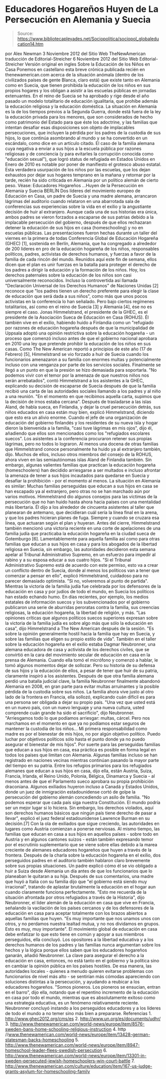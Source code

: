 # Educadores Hogareños Huyen de La Persecución en Alemania y Suecia

> Source: https://www.bibliotecapleyades.net/Sociopolitica/sociopol_globaleducation14.htm

por Alex Newman
3 Noviembre 2012
del Sitio Web
TheNewAmerican
traducción de Editorial-Streicher
6 Noviembre 2012
del Sitio Web
Editorial-Streicher
Versión original en ingles
Sobre la Educación de los Niños en Casa
Ponemos en castellano esta breve crónica publicada recién en
thenewamerican.com acerca de la situación anómala (dentro de los civilizados
países de gente Blanca, claro está) que existe
tanto en Alemania como en Suecia, que tienen prohibida la educación de los
niños en sus propios hogares y los obligan a asistir a las escuelas públicas
en jornadas extenuantes.
En el reino de Suecia se ha aprobado y rige desde
el año pasado un modelo totalitario de educación igualitaria, que prohíbe
además la educación religiosa y la educación doméstica.
La situación en
Alemania es la de los tiempos previos a la Segunda Guerra, donde está fuera
de la ley la educación privada para los menores, que son considerados de
hecho como patrimonio del Estado para que éste los adoctrine, y las familias
que intentan desafiar esas disposiciones son objeto de implacables
persecuciones, que incluyen la pérdida por los padres de la custodia de sus
hijos, lo que continúa asombrando al mundo y se ha convertido en un
escándalo, como dice en un artículo citado.
El caso de la familia alemana
cuya negativa a enviar a sus hijos a la escuela pública por razones
religiosas y de conciencia (y para evitarles la corrupción conocida como "educación
sexual"), que logró status de refugiada en Estados Unidos en Enero de 2010
es notable por poner de manifiesto el grotesco abuso estatal.
Esta verdadera
usurpación de los niños por las escuelas, que los dejan exhaustos por dejar
sus hogares temprano en la mañana y retornar por la tarde, recién ha sido
criticada en Alemania por un político alemán de cierto peso.
Véase:
Educadores Hogareños
...Huyen de la Persecución en Alemania y Suecia
BERLÍN
Dos líderes del movimiento europeo de Educación en Casa, un padre
de Suecia y una madre alemana, arrancaron lágrimas del auditorio cuando
relataron en una abarrotada sala de conferencias sus experiencias sobre la
vida en el exilio y la angustiante decisión de huir al extranjero.
Aunque
cada una de sus historias era única, ambos padres se vieron forzados a
escaparse de sus patrias debido a la implacable persecución del gobierno,
después de que ellos rechazaran detener la educación de sus hijos en casa
(homeschooling) y no en escuelas públicas.
Las presentaciones fueron hechas durante un taller del viernes en la primera
de todas Conferencia Global de Educación Hogareña (GHEC) [1], sostenida en
Berlín, Alemania, que ha congregado a alrededor de 200 líderes en pro de la
educación hogareña de los niños, responsables políticos, padres, activistas
de derechos humanos, y fuerzas a favor de la familia de cada rincón del
mundo.
Reunidos aquí este fin de semana, ellos dicen que el plan es unir
fuerzas en la batalla para proteger el derecho de los padres a dirigir la
educación y la formación de los niños.
Hoy, los derechos paternales sobre la educación de los niños son casi
universalmente reconocidos. Incluso la controvertida así llamada "Declaración
Universal de los Derechos Humanos" de Naciones Unidas [2] reconoce que "los
padres tienen un derecho preferente para elegir la clase de educación que
será dada a sus niños", como más que unos pocos activistas en la conferencia
lo han señalado.
Pero bajo ciertos regímenes totalitarios, así como en el
reino de Suecia [3] y Alemania [4], ése no es siempre el caso.
Jonas Himmelstrand, el presidente de la GHEC, es el presidente de la
Asociación Sueca de Educación en Casa (ROHUS).
Él también vive en el exilio,
habiendo huido a Finlandia como un "refugiado por razones de educación
hogareña después de que la municipalidad de Uppsala adoptó una opinión
restrictiva sobre la educación hogareña - un proceso que comenzó incluso
antes de que el gobierno nacional aprobara en 2010 una ley que pretende
prohibir la educación de los niños en sus casas.
Como The New American reportó a principios de este año (17 de Febrero) [5], Himmelstrand se vio forzado a huír de Suecia cuando los funcionarios
amenazaron a su familia con enormes multas y potencialmente incluso con una
venganza por parte de los servicios sociales.
Finalmente se llegó a un punto
en que la presión se hizo demasiada para soportarla.
"No podemos vivir con el temor por la amenaza de que nuestros niños nos
serán arrebatados", contó Himmelstrand a los asistentes a la GHEC,
explicando su decisión de escaparse de Suecia después de que la familia
recibió una carta de las autoridades sociales llamando a los padres y al
niño a una reunión.
"En el momento en que recibimos aquella carta, supimos
que la decisión de irnos estaba cercana".
Después de trasladarse a las islas Aland, de habla sueca, en Finlandia, y
dejar la cruel persecución detrás, sus niños educados en casa están muy bien,
explicó Himmelstrand, diciendo que esto era un alivio enorme.
Cuando el jefe
de una organización de educación del gobierno finlandés y los residentes de
su nueva isla y hogar dieron la bienvenida a la familia, "casi tuve lágrimas
en mis ojos", dijo él, añadiendo que ellos son mencionados como los "refugiados
escolares suecos".
Los asistentes a la conferencia procuraron retener sus
propias lágrimas, pero no todos lo lograron.
Al menos una docena de otras familias que Himmelstrand conoce personalmente
ha huido ya al extranjero también, dijo. Muchos de ellos, incluso otros
miembros del consejo de la ROHUS, ahora viven en las semiautónomas islas
Aland de Finlandia también.
Sin embargo, algunas valientes familias que
practican
la educación hogareña (homeschoolers) han decidido arriesgarse a
ser multados e incluso afrontar la amenaza de tener a sus hijos incautados
para quedarse en Suecia y desafiar la prohibición - por el momento al menos.
La situación en Alemania es similar:
Muchas familias perseguidas que educan
a sus hijos en casa se han escapado ya al extranjero, pero otras no se han
marchado aún por varios motivos.
Himmelstrand dio algunos consejos para las
víctimas de la persecución que no han huido hasta ahora hacia países con una
mentalidad más libertaria.
Él dijo a los alrededor de cincuenta asistentes
al taller que planearan de antemano, que decidieran cuál sería la línea
final en la arena, y que los padres hicieran planes de fuga. Siempre y
cuando se cruzara esa línea, que actuaran según el plan y huyeran.
Antes del cierre, Himmelstrand también mencionó una victoria reciente en una
corte de apelaciones de una familia judía que practicaba la educación
hogareña en la ciudad sueca de Gotemburgo [6].
Lamentablemente para aquella
familia así como para otras familias que educan a sus hijos en casa y para
los abogados de la libertad religiosa en Suecia, sin embargo, las
autoridades decidieron esta semana apelar al Tribunal Administrativo Supremo,
en un esfuerzo para impedir al rabino y a su esposa educar a sus cuatro
hijos.
"Si el Tribunal Administrativo Supremo está de acuerdo con este permiso,
esto va a crear un conflicto dentro de Suecia, donde al menos los políticos
van a tener que comenzar a pensar en ello", explicó Himmelstrand, cuidadoso
para no parecer demasiado optimista. "Si no, volveremos al punto de partida".
Mientras la victoria de la familia judía fue celebrada por los defensores de
la educación en casa y por judíos de todo el mundo, en Suecia los políticos
han estado echando humo.
En días recientes, por ejemplo, los medios
estatales de información suecos y los subvencionados por el gobierno
publicaron una serie de aburridas peroratas contra la familia, sus creencias
religiosas, la educación hogareña, la libertad de religión, y más.
"Las opiniones críticas que algunos políticos suecos superiores expresan
sobre la victoria de la familia judía es sobre algo más que sólo la
educación en casa", dijo Himmelstrand a The New American después de la
sesión.
"Es sobre la opinión generalmente hostil hacia la familia que hay en
Suecia, y sobre las familias que eligen su propio estilo de vida".
También en el taller sobre la educación hogareña en el exilio estaba
Dagmar Neubronner, una alemana educadora de casa y activista de los derechos
civiles, que se convirtió en la cara del movimiento secular de educación en
casa en la prensa de Alemania.
Cuando ella tomó el micrófono y comenzó a
hablar, le tomó algunos momentos dejar de sollozar. Pero su historia de su
defensa de sus hijos y la educación de ellos, a pesar de tener que huir de
su patria, claramente inspiró a los asistentes.
Después de que otra familia alemana perdió una batalla judicial clave, la
familia Neubronner finalmente abandonó Alemania en 2008, en gran parte para
evitar multas arruinantes y la posible pérdida de la custodia sobre sus
niños.
La familia ahora vive justo al otro lado de la frontera en Francia,
ella sollozó, explicando cuán difícil es para una persona ser obligada a
dejar su propio país.
"Una vez que usted está en un nuevo país, con un nuevo lenguaje y una nueva
cultura, usted comprende cuán grande ha sido el sacrificio", dijo Neubronner.
"Arriesgamos todo lo que podíamos arriesgar: multas, cárcel. Pero nos
marchamos en el momento en que ya no podíamos estar seguros de mantener la
custodia de los niños... Mi primera responsabilidad como madre es por el
bienestar de mis hijos, no por algún objetivo político. Puedo luchar por
objetivos políticos sólo hasta el punto donde ya no puedo asegurar el
bienestar de mis hijos".
Por suerte para las perseguidas familias que educan a sus hijos en casa, esa
práctica es posible en forma legal en todos los países que limitan con
Alemania.
Algunas familias incluso se han registrado en naciones vecinas
mientras continúan pasando la mayor parte del tiempo en su patria.
Entre los
refugios primarios para los refugiados alemanes que educan a sus hijos en
casa, dijo ella, están Austria, Suiza, Francia, Irlanda, el Reino Unido,
Polonia, Bélgica, Dinamarca y Suecia - al menos antes de que el Parlamento
sueco aprobara su propia prohibición draconiana.
Algunos exiliados huyeron incluso a Canadá y Estados Unidos, donde un juez
de inmigración estadounidense cortó de golpe la persecución del gobierno
alemán concediendo un asilo de familia.
"No podemos esperar que cada país
siga nuestra Constitución. El mundo podría ser un mejor lugar si lo hiciera.
Sin embargo, los derechos violados, aquí son derechos humanos básicos que
ningún país tiene derecho de pasar a llevar", explicó el juez federal
estadounidense Lawrence Burman en su decisión.[7]
Con la ola de exiliados que sigue creciendo, las autoridades en lugares como
Austria comienzan a ponerse nerviosas.
Al mismo tiempo, las familias que
educan en casa a sus hijos en aquellos países - sobre todo en Austria y en
algunos cantones suizos - están también expresando temor por el escrutinio
suplementario que se viene sobre ellas debido a la marea creciente de
alemanes educadores hogareños que huyen a través de la frontera.
Después de la charla sobre la educación hogareña en el exilio, dos
perseguidos padres en el auditorio también hablaron claro brevemente sobre
sus propias situaciones. Un padre explicó cómo él se vio obligado a huir a
Suiza desde Alemania un día antes de que los funcionarios que lo planeaban
le quitaran a su hija.
Después de sus comentarios, una madre que huyó a
Italia con su familia dijo que "el gobierno está siendo muy irracional",
tratando de aplastar brutalmente la educación en el hogar aun cuando
claramente funciona perfectamente.
"Esto me recuerda de la situación afrontada por otros refugiados a través de
la Historia", dijo Neubronner, el líder alemán de la educación en casa que
vive en Francia, señalando la vacilación de los países cercanos y de los
defensores de la educación en casa para aceptar totalmente con los brazos
abiertos a aquellas familias que huyen.
"Es muy importante que nos unamos
unos con otros, y no perdamos nuestra lealtad mutua, y no nos dividamos en
grupos. Esto es muy, muy importante".
El movimiento global de educación en
casa debe enfatizar lo que esto tiene en común y apoyar a sus miembros
perseguidos, ella concluyó.
Los opositores a la libertad educativa y a los derechos humanos de los
padres y las familias nunca argumentan sobre los hechos y la lógica porque
ellos saben que los educadores hogareños ganarán, añadió Neubronner. La
clave para asegurar el derecho a la educación en casa, entonces, no está
tanto en el gobierno y la política sino en cambiar la opinión pública en los
países hostiles.
De esa manera, las autoridades locales - quienes a menudo
quieren evitarse problemas con funcionarios de nivel más alto - se sentirían
más cómodas apareciendo con soluciones distintas a la persecución, y
ayudando a reubicar a los educadores hogareños.
"Somos pioneros. Los pioneros se ensucian, entran en el barro", dijo ella,
notando que el repentino incremento de la educación en casa por todo el
mundo, mientras que es absolutamente exitoso como una estrategia educativa,
es un fenómeno relativamente reciente.
Neubronner concluyó instando a los
perseguidos educadores y a los líderes de todo el mundo a no temer sino más
bien a prepararse.
Referencias
1.
http://www.ghec2012.org/cms/es
2.
http://www.un.org/es/documents/udhr/
3.
http://www.thenewamerican.com/world-news/europe/item/8576-sweden-bans-home-schooling-religious-instruction
4.
http //www.thenewamerican.com/world-news/europe/item/13428-german-statesman-backs-homeschooling
5.
http://www.thenewamerican.com/world-news/europe/item/8947-homeschool-leader-flees-swedish-persecution
6.
http://www.thenewamerican.com/world-news/europe/item/13301-in-sweden-persecuted-jewish-homeschoolers-win-court-battle
7.
http://www.thenewamerican.com/culture/education/item/167-us-judge-grants-asylum-for-homeschooling-family
